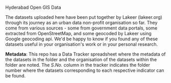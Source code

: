 Hyderabad Open GIS Data

The datasets uploaded here have been put together by Lakeer (lakeer.org) through its journey as an urban data non-profit organisation so far. They come from various sources - some from government data portals, some extracted from OpenStreetMap, and some geocoded by Lakeer using Google geocoding api. We'd be happy to know if you found any of these datasets useful in your organisation's work or in your personal research.

**Metadata**:
This repo has a Data Tracker spreadsheet where the metadata of the datasets in the folder and the organisation of the datasets within the folder are noted. The *S.No.* column in the tracker indicates the folder number where the datasets corresponding to each respective indicator can be found.

